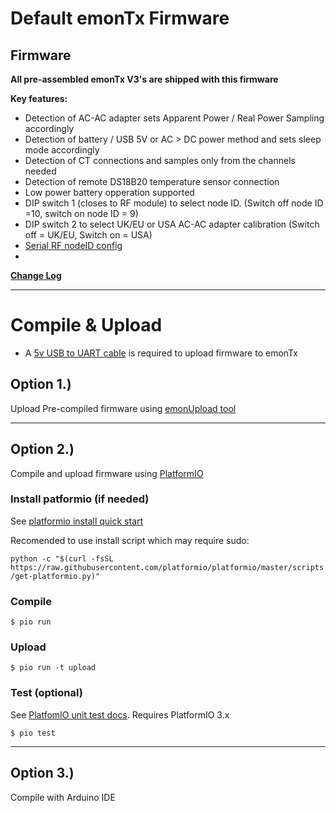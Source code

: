 # Default emonTx Firmware

## Firmware

**All pre-assembled emonTx V3's are shipped with this firmware**

**Key features:**

* Detection of AC-AC adapter sets Apparent Power / Real Power Sampling accordingly
* Detection of battery / USB 5V or AC > DC power method and sets sleep mode accordingly
* Detection of CT connections and samples only from the channels needed
* Detection of remote DS18B20 temperature sensor connection
* Low power battery opperation supported
* DIP switch 1 (closes to RF module) to select node ID. (Switch off node ID =10, switch on node ID = 9)
* DIP switch 2 to select UK/EU or USA AC-AC adapter calibration (Switch off = UK/EU, Switch on = USA)
* [Serial RF nodeID config](https://community.openenergymonitor.org/t/emontx-v3-configure-rf-settings-via-serial-released-fw-v2-6-0/2064)
*
[**Change Log**](https://github.com/openenergymonitor/emontx3/blob/master/firmware/changelog.md)

***

# Compile & Upload

- A [5v USB to UART cable](https://shop.openenergymonitor.com/programmers) is required to upload firmware to emonTx

## Option 1.)

Upload Pre-compiled firmware using [emonUpload tool](https://github.com/openenergymonitor/emonupload)

***

## Option 2.)

Compile and upload firmware using [PlatformIO](https://platformio.org)

### Install patformio (if needed)

See [platformio install quick start](http://docs.platformio.org/en/latest/installation.html#super-quick-mac-linux)

Recomended to use install script which may require sudo:

`python -c "$(curl -fsSL https://raw.githubusercontent.com/platformio/platformio/master/scripts/get-platformio.py)"`

### Compile
  
    $ pio run

### Upload

    $ pio run -t upload
    
### Test (optional)

See [PlatfomIO unit test docs](http://docs.platformio.org/en/feature-platformio-30/platforms/unit_testing.html#example). Requires PlatformIO 3.x

    $ pio test


***

## Option 3.)

Compile with Arduino IDE
